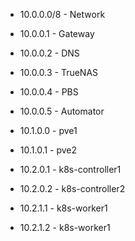 - 10.0.0.0/8 - Network
- 10.0.0.1 - Gateway
- 10.0.0.2 - DNS
- 10.0.0.3 - TrueNAS
- 10.0.0.4 - PBS
- 10.0.0.5 - Automator

- 10.1.0.0 - pve1
- 10.1.0.1 - pve2

- 10.2.0.1 - k8s-controller1
- 10.2.0.2 - k8s-controller2

- 10.2.1.1 - k8s-worker1
- 10.2.1.2 - k8s-worker1
